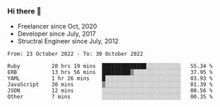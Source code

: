 ### Hi there 👋

- Freelancer since Oct, 2020
- Developer since July, 2017
- Structral Engineer since July, 2012

<!--START_SECTION:waka-->

```text
From: 23 October 2022 - To: 30 October 2022

Ruby          20 hrs 19 mins  ██████████████░░░░░░░░░░░   55.34 %
ERB           13 hrs 56 mins  █████████▒░░░░░░░░░░░░░░░   37.95 %
YAML          1 hr 26 mins    █░░░░░░░░░░░░░░░░░░░░░░░░   03.93 %
JavaScript    30 mins         ▒░░░░░░░░░░░░░░░░░░░░░░░░   01.39 %
JSON          12 mins         ░░░░░░░░░░░░░░░░░░░░░░░░░   00.56 %
Other         7 mins          ░░░░░░░░░░░░░░░░░░░░░░░░░   00.35 %
```

<!--END_SECTION:waka-->
